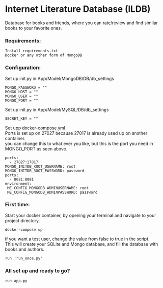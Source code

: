 # Internet Literature Database (ILDB)

  Database for books and friends, where you can rate/review and find similar books to your favorite ones.
 
### Requirements: 
```
Install requirements.txt
Docker or any other form of MongoDB
```

### Configuration: 

Set up init.py in App/Model/MongoDB/DB/db_settings
``` 
MONGO_PASSWORD = ""
MONGO_HOST = ""
MONGO_USER = ""
MONGO_PORT = ""
```
Set up init.py in App/Model/MySQL/DB/db_settings
```
SECRET_KEY = ""
```
Set upp docker-compose.yml  
Ports is set up on 27027 because 27017 is already used up on another container.  
you can change this to what ever you like, but this is the port you need in MONGO_PORT as seen above.
```
ports:
  - 27027:27017
MONGO_INITDB_ROOT_USERNAME: root
MONGO_INITDB_ROOT_PASSWORD: password
ports:
  - 8081:8081
environment:
 ME_CONFIG_MONGODB_ADMINUSERNAME: root
 ME_CONFIG_MONGODB_ADMINPASSWORD: password
```

### First time:
Start your docker container, by opening your terminal and navigate to your project directory.
```
docker-compose up
```
if you want a test user, change the value from false to true in the script.  
This will create your SQLite and Mongo database, and fill the database with books and authors.
```
run 'run_once.py'
```

### All set up and ready to go?
```
run app.py
```